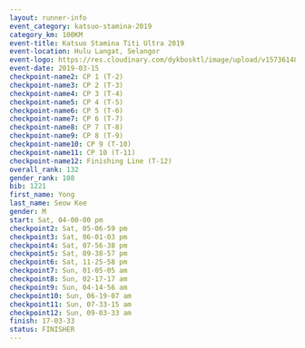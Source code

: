 ```yaml
--- 
layout: runner-info 
event_category: katsuo-stamina-2019 
category_km: 100KM 
event-title: Katsuo Stamina Titi Ultra 2019 
event-location: Hulu Langat, Selangor 
event-logo: https://res.cloudinary.com/dykbosktl/image/upload/v1573614825/Logo/Logo_p7ft6n.png 
event-date: 2019-03-15 
checkpoint-name2: CP 1 (T-2) 
checkpoint-name3: CP 2 (T-3) 
checkpoint-name4: CP 3 (T-4) 
checkpoint-name5: CP 4 (T-5) 
checkpoint-name6: CP 5 (T-6) 
checkpoint-name7: CP 6 (T-7) 
checkpoint-name8: CP 7 (T-8) 
checkpoint-name9: CP 8 (T-9) 
checkpoint-name10: CP 9 (T-10) 
checkpoint-name11: CP 10 (T-11) 
checkpoint-name12: Finishing Line (T-12) 
overall_rank: 132
gender_rank: 108
bib: 1221
first_name: Yong
last_name: Seow Kee
gender: M
start: Sat, 04-00-00 pm
checkpoint2: Sat, 05-06-59 pm
checkpoint3: Sat, 06-01-03 pm
checkpoint4: Sat, 07-56-38 pm
checkpoint5: Sat, 09-38-57 pm
checkpoint6: Sat, 11-25-58 pm
checkpoint7: Sun, 01-05-05 am
checkpoint8: Sun, 02-17-17 am
checkpoint9: Sun, 04-14-56 am
checkpoint10: Sun, 06-19-07 am
checkpoint11: Sun, 07-33-15 am
checkpoint12: Sun, 09-03-33 am
finish: 17-03-33
status: FINISHER
--- 
```

